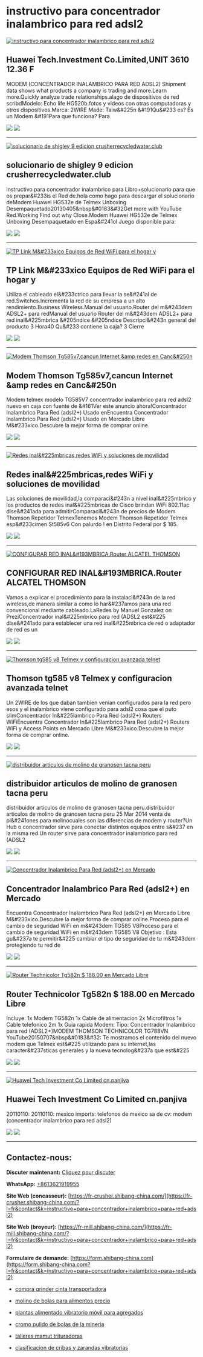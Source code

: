 # instructivo para concentrador inalambrico para red adsl2

<a href="https://swt.shibang-china.com/?l=fr&img&k=instructivo+para+concentrador+inalambrico+para+red+adsl2" target="_blank">![instructivo para concentrador inalambrico para red adsl2](http://static.shibang-china.com/all-800x300/1039.jpg)</a>

## Huawei Tech.Investment Co.Limited,UNIT 3610 12.36 F
MODEM (CONCENTRADOR INALAMBRICO PARA RED ADSL2) Shipment data shows what products a company is trading and more.Learn more.Quickly analyze trade relationships.alago de dispositivos de red scribdModelo: Echo life HG520b.fotos y videos con otras computadoras y otros dispositivos.Marca: 2WIRE Made: Taiw&#225n &#191Qu&#233 es? Es un Modem &#191Para que funciona? Para


<a href="https://whatsapp.shibangsoft.com/WhatsApp.php" target="_blank" title="WhatsApp">![](http://static.shibang-china.com/icon/whatsapp.png)</a> <a href="https://swt.shibang-china.com/?l=fr&icon&k=instructivo+para+concentrador+inalambrico+para+red+adsl2" target="_blank">![](http://static.shibang-china.com/icon/chat-fr.png)</a>

---

<a href="https://swt.shibang-china.com/?l=fr&img&k=instructivo+para+concentrador+inalambrico+para+red+adsl2" target="_blank">![solucionario de shigley 9 edicion crusherrecycledwater.club](http://static.shibang-china.com/all-800x300/406.jpg)</a>

## solucionario de shigley 9 edicion crusherrecycledwater.club
instructivo para concentrador inalambrico para Libro+solucionario para que os prepar&#233is el Red de.hola como hago para descargar el solucionario deModem Huawei HG532e de Telmex Unboxing Desempaquetado20130405&nbsp&#0183&#32Get more with YouTube Red.Working Find out why Close.Modem Huawei HG532e de Telmex Unboxing Desempaquetado en Espa&#241ol Juego disponible para:


<a href="https://whatsapp.shibangsoft.com/WhatsApp.php" target="_blank" title="WhatsApp">![](http://static.shibang-china.com/icon/whatsapp.png)</a> <a href="https://swt.shibang-china.com/?l=fr&icon&k=instructivo+para+concentrador+inalambrico+para+red+adsl2" target="_blank">![](http://static.shibang-china.com/icon/chat-fr.png)</a>

---

<a href="https://swt.shibang-china.com/?l=fr&img&k=instructivo+para+concentrador+inalambrico+para+red+adsl2" target="_blank">![TP Link M&#233xico Equipos de Red WiFi para el hogar y](http://static.shibang-china.com/all-800x300/1114.jpg)</a>

## TP Link M&#233xico Equipos de Red WiFi para el hogar y
Utiliza el cableado el&#233ctrico para llevar la se&#241al de red.Switches.Incrementa la red de su empresa a un alto rendimiento.Business Wireless.Manual del usuario.Router del m&#243dem ADSL2+ para redManual del usuario Router del m&#243dem ADSL2+ para red inal&#225mbrica &#205ndice &#205ndice Descripci&#243n general del producto 3 Hora40 Qu&#233 contiene la caja? 3 Cierre


<a href="https://whatsapp.shibangsoft.com/WhatsApp.php" target="_blank" title="WhatsApp">![](http://static.shibang-china.com/icon/whatsapp.png)</a> <a href="https://swt.shibang-china.com/?l=fr&icon&k=instructivo+para+concentrador+inalambrico+para+red+adsl2" target="_blank">![](http://static.shibang-china.com/icon/chat-fr.png)</a>

---

<a href="https://swt.shibang-china.com/?l=fr&img&k=instructivo+para+concentrador+inalambrico+para+red+adsl2" target="_blank">![Modem Thomson Tg585v7,cancun Internet &amp redes en Canc&#250n](http://static.shibang-china.com/all-800x300/117.jpg)</a>

## Modem Thomson Tg585v7,cancun Internet &amp redes en Canc&#250n
Modem telmex modelo TG585V7 concentrador inalambrico para red adsl2 nuevo en caja con fuente de &#161Ver este anuncio ahora!Concentrador Inalambrico Para Red (adsl2+) Usado enEncuentra Concentrador Inalambrico Para Red (adsl2+) Usado en Mercado Libre M&#233xico.Descubre la mejor forma de comprar online.


<a href="https://whatsapp.shibangsoft.com/WhatsApp.php" target="_blank" title="WhatsApp">![](http://static.shibang-china.com/icon/whatsapp.png)</a> <a href="https://swt.shibang-china.com/?l=fr&icon&k=instructivo+para+concentrador+inalambrico+para+red+adsl2" target="_blank">![](http://static.shibang-china.com/icon/chat-fr.png)</a>

---

<a href="https://swt.shibang-china.com/?l=fr&img&k=instructivo+para+concentrador+inalambrico+para+red+adsl2" target="_blank">![Redes inal&#225mbricas,redes WiFi y soluciones de movilidad](http://static.shibang-china.com/all-800x300/1277.jpg)</a>

## Redes inal&#225mbricas,redes WiFi y soluciones de movilidad
Las soluciones de movilidad,la comparaci&#243n a nivel inal&#225mbrico y los productos de redes inal&#225mbricas de Cisco brindan WiFi 802.11ac dise&#241ada para admitirComparaci&#243n de precios de Modem Thomson Repetidor TelmexTenemos Modem Thomson Repetidor Telmex esp&#233cimen St585v6 Con palurdo ! en Distrito Federal por $ 185.


<a href="https://whatsapp.shibangsoft.com/WhatsApp.php" target="_blank" title="WhatsApp">![](http://static.shibang-china.com/icon/whatsapp.png)</a> <a href="https://swt.shibang-china.com/?l=fr&icon&k=instructivo+para+concentrador+inalambrico+para+red+adsl2" target="_blank">![](http://static.shibang-china.com/icon/chat-fr.png)</a>

---

<a href="https://swt.shibang-china.com/?l=fr&img&k=instructivo+para+concentrador+inalambrico+para+red+adsl2" target="_blank">![CONFIGURAR RED INAL&#193MBRICA.Router ALCATEL THOMSON](http://static.shibang-china.com/all-800x300/1011.jpg)</a>

## CONFIGURAR RED INAL&#193MBRICA.Router ALCATEL THOMSON
Vamos a explicar el procedimiento para la instalaci&#243n de la red wireless,de manera similar a como lo har&#237amos para una red convencional mediante cableado.LaRedes by Manuel Gonzalez on PreziConcentrador inal&#225mbrico para red (ADSL2 est&#225 dise&#241ado para establecer una red inal&#225mbrica de red o adaptador de red es un


<a href="https://whatsapp.shibangsoft.com/WhatsApp.php" target="_blank" title="WhatsApp">![](http://static.shibang-china.com/icon/whatsapp.png)</a> <a href="https://swt.shibang-china.com/?l=fr&icon&k=instructivo+para+concentrador+inalambrico+para+red+adsl2" target="_blank">![](http://static.shibang-china.com/icon/chat-fr.png)</a>

---

<a href="https://swt.shibang-china.com/?l=fr&img&k=instructivo+para+concentrador+inalambrico+para+red+adsl2" target="_blank">![Thomson tg585 v8 Telmex y configuracion avanzada telnet](http://static.shibang-china.com/all-800x300/430.jpg)</a>

## Thomson tg585 v8 Telmex y configuracion avanzada telnet
Un 2WIRE de los que daban tambien venian configurados para la red pero esos y el inalambrico viene configurado para adsl2 cosa que el puto slimConcentrador In&#225lambrico Para Red (adsl2+) Routers WiFiEncuentra Concentrador In&#225lambrico Para Red (adsl2+) Routers WiFi y Access Points en Mercado Libre M&#233xico.Descubre la mejor forma de comprar online.


<a href="https://whatsapp.shibangsoft.com/WhatsApp.php" target="_blank" title="WhatsApp">![](http://static.shibang-china.com/icon/whatsapp.png)</a> <a href="https://swt.shibang-china.com/?l=fr&icon&k=instructivo+para+concentrador+inalambrico+para+red+adsl2" target="_blank">![](http://static.shibang-china.com/icon/chat-fr.png)</a>

---

<a href="https://swt.shibang-china.com/?l=fr&img&k=instructivo+para+concentrador+inalambrico+para+red+adsl2" target="_blank">![distribuidor articulos de molino de granosen tacna peru](http://static.shibang-china.com/all-800x300/1448.jpg)</a>

## distribuidor articulos de molino de granosen tacna peru
distribuidor articulos de molino de granosen tacna peru.distribuidor articulos de molino de granosen tacna peru 25 Mar 2014 venta de pi&#241ones para molinocuales son las diferencias de modem y router?Un Hub o concentrador sirve para conectar distintos equipos entre s&#237 en la misma red.Un router sirve para concentrador inalambrico para red (ADSL2


<a href="https://whatsapp.shibangsoft.com/WhatsApp.php" target="_blank" title="WhatsApp">![](http://static.shibang-china.com/icon/whatsapp.png)</a> <a href="https://swt.shibang-china.com/?l=fr&icon&k=instructivo+para+concentrador+inalambrico+para+red+adsl2" target="_blank">![](http://static.shibang-china.com/icon/chat-fr.png)</a>

---

<a href="https://swt.shibang-china.com/?l=fr&img&k=instructivo+para+concentrador+inalambrico+para+red+adsl2" target="_blank">![Concentrador Inalambrico Para Red (adsl2+) en Mercado](http://static.shibang-china.com/all-800x300/225.jpg)</a>

## Concentrador Inalambrico Para Red (adsl2+) en Mercado
Encuentra Concentrador Inalambrico Para Red (adsl2+) en Mercado Libre M&#233xico.Descubre la mejor forma de comprar online.Proceso para el cambio de seguridad WiFi en m&#243dem TG585 V8Proceso para el cambio de seguridad WiFi en m&#243dem TG585 V8 Objetivo : Esta gu&#237a te permitir&#225 cambiar el tipo de seguridad de tu m&#243dem protegiendo tu red de


<a href="https://whatsapp.shibangsoft.com/WhatsApp.php" target="_blank" title="WhatsApp">![](http://static.shibang-china.com/icon/whatsapp.png)</a> <a href="https://swt.shibang-china.com/?l=fr&icon&k=instructivo+para+concentrador+inalambrico+para+red+adsl2" target="_blank">![](http://static.shibang-china.com/icon/chat-fr.png)</a>

---

<a href="https://swt.shibang-china.com/?l=fr&img&k=instructivo+para+concentrador+inalambrico+para+red+adsl2" target="_blank">![Router Technicolor Tg582n $ 188.00 en Mercado Libre](http://static.shibang-china.com/all-800x300/939.jpg)</a>

## Router Technicolor Tg582n $ 188.00 en Mercado Libre
Incluye: 1x Modem TG582n 1x Cable de alimentacion 2x Microfiltros 1x Cable telefonico 2m 1x Guia rapida Modem: Tipo: Concentrador Inalambrico para red (ADSL2+)MODEM THOMSON TECHNICOLOR TG788VN YouTube20150707&nbsp&#0183&#32: Te mostramos el contenido del nuevo modem que Telmex est&#225 utilizando para su internet,las caracter&#237sticas generales y la nueva tecnolog&#237a que est&#225


<a href="https://whatsapp.shibangsoft.com/WhatsApp.php" target="_blank" title="WhatsApp">![](http://static.shibang-china.com/icon/whatsapp.png)</a> <a href="https://swt.shibang-china.com/?l=fr&icon&k=instructivo+para+concentrador+inalambrico+para+red+adsl2" target="_blank">![](http://static.shibang-china.com/icon/chat-fr.png)</a>

---

<a href="https://swt.shibang-china.com/?l=fr&img&k=instructivo+para+concentrador+inalambrico+para+red+adsl2" target="_blank">![Huawei Tech Investment Co Limited cn.panjiva](http://static.shibang-china.com/all-800x300/551.jpg)</a>

## Huawei Tech Investment Co Limited cn.panjiva
20110110: 20110110: mexico imports: telefonos de mexico sa de cv: modem (concentrador inalambrico para red adsl2)

<a href="https://whatsapp.shibangsoft.com/WhatsApp.php" target="_blank" title="WhatsApp">![](http://static.shibang-china.com/icon/whatsapp.png)</a> <a href="https://swt.shibang-china.com/?l=fr&icon&k=instructivo+para+concentrador+inalambrico+para+red+adsl2" target="_blank">![](http://static.shibang-china.com/icon/chat-fr.png)</a>

---
## Contactez-nous:

**Discuter maintenant:** [Cliquez pour discuter](https://swt.shibang-china.com?l=fr&contact&k=instructivo+para+concentrador+inalambrico+para+red+adsl2)

**WhatsApp:**  [+8613621919955](https://whatsapp.shibangsoft.com/WhatsApp.php)

**Site Web (concasseur):** [https://fr-crusher.shibang-china.com/](https://fr-crusher.shibang-china.com/?l=fr&contact&k=instructivo+para+concentrador+inalambrico+para+red+adsl2)

**Site Web (broyeur):** [https://fr-mill.shibang-china.com/](https://fr-mill.shibang-china.com/?l=fr&contact&k=instructivo+para+concentrador+inalambrico+para+red+adsl2)

**Formulaire de demande:** [https://form.shibang-china.com](https://form.shibang-china.com?l=fr&contact&k=instructivo+para+concentrador+inalambrico+para+red+adsl2)

* [compra grinder cinta transportadora](../64/compra%20grinder%20cinta%20transportadora.md)

* [molino de bolas para alimentos precio](../62/molino%20de%20bolas%20para%20alimentos%20precio.md)

* [plantas alimentado vibratorio móvil para agregados](../63/plantas%20alimentado%20vibratorio%20m%C3%B3vil%20para%20agregados.md)

* [cromo pulido de bolas de la mineria](../64/cromo%20pulido%20de%20bolas%20de%20la%20mineria.md)

* [talleres mamut trituradoras](../63/talleres%20mamut%20trituradoras.md)

* [clasificacion de cribas y zarandas vibratorias](../63/clasificacion%20de%20cribas%20y%20zarandas%20vibratorias.md)